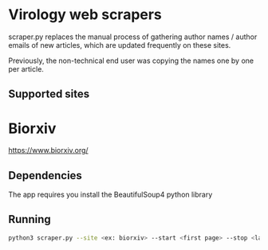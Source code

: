 # Virology web scrapers

scraper.py replaces the manual process of gathering author names / author emails of new articles, which are updated frequently on these sites.

Previously, the non-technical end user was copying the names one by one per article.

## Supported sites
# Biorxiv
https://www.biorxiv.org/

## Dependencies

The app requires you install the BeautifulSoup4 python library

## Running

```bash
python3 scraper.py --site <ex: biorxiv> --start <first page> --stop <last page>
```
